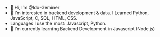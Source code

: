- 👋 Hi, I’m @Ido-Geminer
- 👀 I’m interested in backend development & data. I Learned Python, JavaScript, C, SQL, HTML, CSS.
- Languages I use the most: Javascript, Python.
- 🌱 I’m currently learning Backend Development in Javascript (Node.js)

<!---
Ido-Geminer/Ido-Geminer is a ✨ special ✨ repository because its `README.md` (this file) appears on your GitHub profile.
You can click the Preview link to take a look at your changes.
--->
